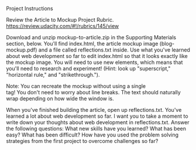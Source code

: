 Project Instructions

Review the Article to Mockup Project Rubric.
https://review.udacity.com/#!/rubrics/145/view

Download and unzip mockup-to-article.zip in the Supporting Materials section, below. You'll find index.html, the article mockup image
(blog-mockup.pdf) and a file called reflections.txt inside.
Use what you've learned about web development so far to edit index.html so that it looks exactly like the mockup image. You will need to use
new elements, which means that you'll need to research and experiment! (Hint: look up "superscript," "horizontal rule," and "strikethrough.").

Note: You can recreate the mockup without using a single <br> tag! You don't need to worry about line breaks. The text should naturally wrap
depending on how wide the window is.

When you've finished building the article, open up reflections.txt. You've learned a lot about web development so far. I want you to take a moment to write down your thoughts about web development in reflections.txt. Answer the following questions:
What new skills have you learned?
What has been easy?
What has been difficult?
How have you used the problem solving strategies from the first project to overcome challenges so far?
